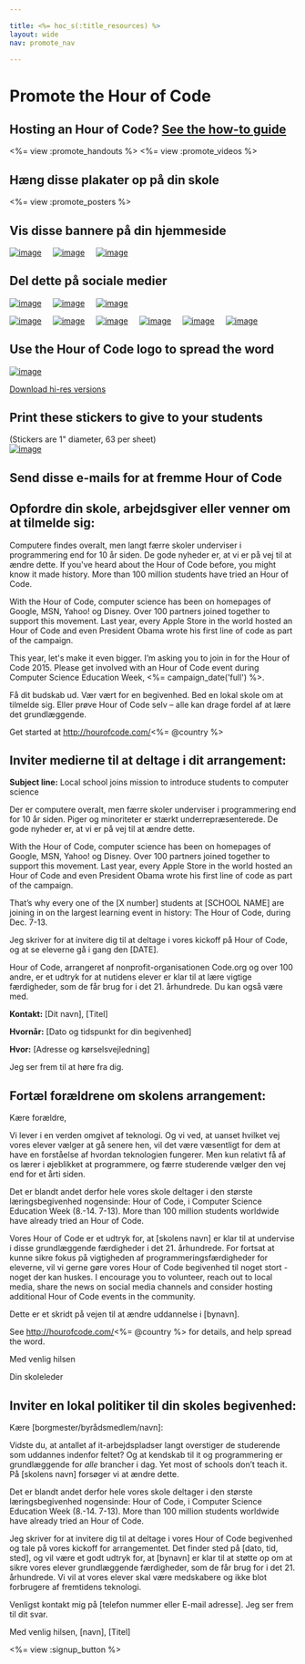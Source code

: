 ```yaml
---

title: <%= hoc_s(:title_resources) %>
layout: wide
nav: promote_nav

---
```


<link rel="stylesheet" type="text/css" href="/css/promote-page.css" />
</link>

# Promote the Hour of Code

## Hosting an Hour of Code? [See the how-to guide](<%= resolve_url('/how-to') %>)

<%= view :promote_handouts %> <%= view :promote_videos %>

<a id="posters"></a>

## Hæng disse plakater op på din skole

<%= view :promote_posters %>

<a id="banners"></a>

## Vis disse bannere på din hjemmeside

[![image](/images/fit-250/banner1.jpg)](/images/banner1.jpg)&nbsp;&nbsp;&nbsp;&nbsp; [![image](/images/fit-250/banner3.jpg)](/images/banner3.jpg)&nbsp;&nbsp;&nbsp;&nbsp; [![image](/images/fit-500/banner5.jpg)](/images/banner5.jpg)&nbsp;&nbsp;&nbsp;&nbsp;

<a id="social"></a>

## Del dette på sociale medier

[![image](/images/fit-250/social-1.jpg)](/images/social-1.jpg)&nbsp;&nbsp;&nbsp;&nbsp; [![image](/images/fit-250/social-2.jpg)](/images/social-2.jpg)&nbsp;&nbsp;&nbsp;&nbsp; [![image](/images/fit-250/social-3.jpg)](/images/social-3.jpg)&nbsp;&nbsp;&nbsp;&nbsp;

[![image](/images/fit-250/mark.jpg)](/images/mark.jpg)&nbsp;&nbsp;&nbsp;&nbsp; [![image](/images/fit-250/susan.png)](/images/susan.png)&nbsp;&nbsp;&nbsp;&nbsp; [![image](/images/fit-250/chris.jpg)](/images/chris.jpg)&nbsp;&nbsp;&nbsp;&nbsp; [![image](/images/fit-250/marissa.jpg)](/images/marissa.jpg)&nbsp;&nbsp;&nbsp;&nbsp; [![image](/images/fit-250/ashton.jpg)](/images/ashton.jpg)&nbsp;&nbsp;&nbsp;&nbsp; [![image](/images/fit-250/barack.jpg)](/images/barack.jpg)&nbsp;&nbsp;&nbsp;&nbsp;

<a id="logo"></a>

## Use the Hour of Code logo to spread the word

[![image](<%= localized_image('/images/fit-200/hour-of-code-logo.png') %>)](<%= localized_image('/images/hour-of-code-logo.png') %>)

[Download hi-res versions](http://images.code.org/share/hour-of-code-logo.zip)

<a id="stickers"></a>

## Print these stickers to give to your students

(Stickers are 1" diameter, 63 per sheet)  
[![image](/images/fit-250/hour-of-code-stickers.png)](/images/hour-of-code-stickers.pdf)

<a id="sample-emails"></a>

## Send disse e-mails for at fremme Hour of Code

<a id="email"></a>

## Opfordre din skole, arbejdsgiver eller venner om at tilmelde sig:

Computere findes overalt, men langt færre skoler underviser i programmering end for 10 år siden. De gode nyheder er, at vi er på vej til at ændre dette. If you've heard about the Hour of Code before, you might know it made history. More than 100 million students have tried an Hour of Code.

With the Hour of Code, computer science has been on homepages of Google, MSN, Yahoo! og Disney. Over 100 partners joined together to support this movement. Last year, every Apple Store in the world hosted an Hour of Code and even President Obama wrote his first line of code as part of the campaign.

This year, let's make it even bigger. I’m asking you to join in for the Hour of Code 2015. Please get involved with an Hour of Code event during Computer Science Education Week, <%= campaign_date('full') %>.

Få dit budskab ud. Vær vært for en begivenhed. Bed en lokal skole om at tilmelde sig. Eller prøve Hour of Code selv – alle kan drage fordel af at lære det grundlæggende.

Get started at http://hourofcode.com/<%= @country %>

<a id="media-pitch"></a>

## Inviter medierne til at deltage i dit arrangement:

**Subject line:** Local school joins mission to introduce students to computer science

Der er computere overalt, men færre skoler underviser i programmering end for 10 år siden. Piger og minoriteter er stærkt underrepræsenterede. De gode nyheder er, at vi er på vej til at ændre dette.

With the Hour of Code, computer science has been on homepages of Google, MSN, Yahoo! og Disney. Over 100 partners joined together to support this movement. Last year, every Apple Store in the world hosted an Hour of Code and even President Obama wrote his first line of code as part of the campaign.

That’s why every one of the [X number] students at [SCHOOL NAME] are joining in on the largest learning event in history: The Hour of Code, during Dec. 7-13.

Jeg skriver for at invitere dig til at deltage i vores kickoff på Hour of Code, og at se eleverne gå i gang den [DATE].

Hour of Code, arrangeret af nonprofit-organisationen Code.org og over 100 andre, er et udtryk for at nutidens elever er klar til at lære vigtige færdigheder, som de får brug for i det 21. århundrede. Du kan også være med.

**Kontakt:** [Dit navn], [Titel]

**Hvornår:** [Dato og tidspunkt for din begivenhed]

**Hvor:** [Adresse og kørselsvejledning]

Jeg ser frem til at høre fra dig.

<a id="parents"></a>

## Fortæl forældrene om skolens arrangement:

Kære forældre,

Vi lever i en verden omgivet af teknologi. Og vi ved, at uanset hvilket vej vores elever vælger at gå senere hen, vil det være væsentligt for dem at have en forståelse af hvordan teknologien fungerer. Men kun relativt få af os lærer i øjeblikket at programmere, og færre studerende vælger den vej end for et årti siden.

Det er blandt andet derfor hele vores skole deltager i den største læringsbegivenhed nogensinde: Hour of Code, i Computer Science Education Week (8.-14. 7-13). More than 100 million students worldwide have already tried an Hour of Code.

Vores Hour of Code er et udtryk for, at [skolens navn] er klar til at undervise i disse grundlæggende færdigheder i det 21. århundrede. For fortsat at kunne sikre fokus på vigtigheden af programmeringsfærdigheder for eleverne, vil vi gerne gøre vores Hour of Code begivenhed til noget stort - noget der kan huskes. I encourage you to volunteer, reach out to local media, share the news on social media channels and consider hosting additional Hour of Code events in the community.

Dette er et skridt på vejen til at ændre uddannelse i [bynavn].

See http://hourofcode.com/<%= @country %> for details, and help spread the word.

Med venlig hilsen

Din skoleleder

<a id="politicians"></a>

## Inviter en lokal politiker til din skoles begivenhed:

Kære [borgmester/byrådsmedlem/navn]:

Vidste du, at antallet af it-arbejdspladser langt overstiger de studerende som uddannes indenfor feltet? Og at kendskab til it og programmering er grundlæggende for *alle* brancher i dag. Yet most of schools don’t teach it. På [skolens navn] forsøger vi at ændre dette.

Det er blandt andet derfor hele vores skole deltager i den største læringsbegivenhed nogensinde: Hour of Code, i Computer Science Education Week (8.-14. 7-13). More than 100 million students worldwide have already tried an Hour of Code.

Jeg skriver for at invitere dig til at deltage i vores Hour of Code begivenhed og tale på vores kickoff for arrangementet. Det finder sted på [dato, tid, sted], og vil være et godt udtryk for, at [bynavn] er klar til at støtte op om at sikre vores elever grundlæggende færdigheder, som de får brug for i det 21. århundrede. Vi vil at vores elever skal være medskabere og ikke blot forbrugere af fremtidens teknologi.

Venligst kontakt mig på [telefon nummer eller E-mail adresse]. Jeg ser frem til dit svar.

Med venlig hilsen, [navn], [Titel]

<%= view :signup_button %>